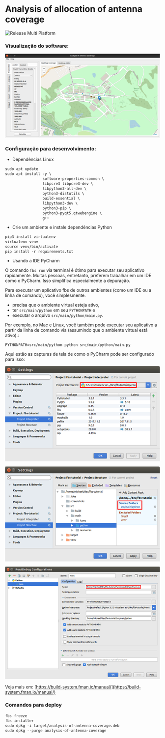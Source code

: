 # Analysis of allocation of antenna coverage

![Release Multi Platform](https://github.com/samuelterra22/Analysis-of-antenna-coverage/workflows/Release%20Multi%20Platform/badge.svg)

### Visualização do software:

![](screenshots/main_screen.png)

### Configuração para desenvolvimento:

-  Dependências Linux
```shell script
sudo apt update
sudo apt install -y \
                 software-properties-common \
                 libpcre3 libpcre3-dev \
                 libpython3-all-dev \
                 python3-distutils \
                 build-essential \
                 libpython3-dev \
                 python3-pip \
                 python3-pyqt5.qtwebengine \
                 g++ 
```

- Crie um ambiente e instale dependências Python

```shell script
pip3 install virtualenv
virtualenv venv
source venv/bin/activate
pip install -r requirements.txt
``` 

- Usando a IDE PyCharm

O comando ``fbs run`` via terminal é ótimo para executar seu aplicativo rapidamente. 
Muitas pessoas, entretanto, preferem trabalhar em um IDE como o PyCharm. Isso simplifica especialmente a depuração.

Para executar um aplicativo fbs de outros ambientes (como um IDE ou a linha de comando), você simplesmente.

- precisa que o ambiente virtual esteja ativo,
- ter ``src/main/python`` em seu ``PYTHONPATH`` e
- executar o arquivo ``src/main/python/main.py``.

Por exemplo, no Mac e Linux, você também pode executar seu aplicativo a partir da linha de comando via (assumindo que o ambiente virtual está ativo).:

```shell
PYTHONPATH=src/main/python python src/main/python/main.py
```

Aqui estão as capturas de tela de como o PyCharm pode ser configurado para isso:

![](images/pycharm-config-1.png)

![](images/pycharm-config-2.png)

![](images/pycharm-config-3.png)

Veja mais em: [https://build-system.fman.io/manual/](https://build-system.fman.io/manual/)


### Comandos para deploy

```shell
fbs freeze
fbs installer
sudo dpkg -i target/analysis-of-antenna-coverage.deb
sudo dpkg --purge analysis-of-antenna-coverage
```

